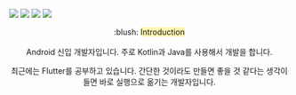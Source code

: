 <img src="https://img.shields.io/badge/Flutter-02569B?style=flat-square&logo=Flutter&logoColor=white"/> <img src="https://img.shields.io/badge/Dart-0175C2?style=flat-square&logo=Dart&logoColor=white"/> <img src="https://img.shields.io/badge/Android-3DDC84?style=flat-square&logo=Android&logoColor=white"/> <img src="https://img.shields.io/badge/Kotlin-7F52FF?style=flat-square&logo=Kotlin&logoColor=white"/>

<div align=center> :blush: <span style='background-color: #fff5b1'>Introduction</span> </div>  
<br/>
<div align=center>
Android 신입 개발자입니다. 주로 Kotlin과 Java를 사용해서 개발을 합니다.

  
최근에는 Flutter를 공부하고 있습니다. 간단한 것이라도 만들면 좋을 것 같다는 생각이 들면 바로 실행으로 옮기는 개발자입니다.
</div>
